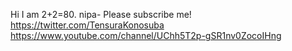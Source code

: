 Hi I am 2+2=80.
nipa-
Please subscribe me!
https://twitter.com/TensuraKonosuba
https://www.youtube.com/channel/UChh5T2p-gSR1nv0ZocoIHng
